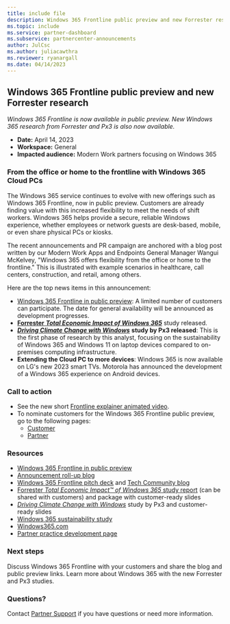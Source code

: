 ```yaml
---
title: include file
description: Windows 365 Frontline public preview and new Forrester research announcement from April 14, 2023
ms.topic: include
ms.service: partner-dashboard
ms.subservice: partnercenter-announcements
author: JulCsc
ms.author: juliacawthra
ms.reviewer: ryanargall
ms.date: 04/14/2023
---
```


## Windows 365 Frontline public preview and new Forrester research

*Windows 365 Frontline is now available in public preview. New Windows 365 research from Forrester and Px3 is also now available.*

- **Date:** April 14, 2023
- **Workspace:** General
- **Impacted audience:** Modern Work partners focusing on Windows 365

### From the office or home to the frontline with Windows 365 Cloud PCs

The Windows 365 service continues to evolve with new offerings such as Windows 365 Frontline, now in public preview. Customers are already finding value with this increased flexibility to meet the needs of shift workers. Windows 365 helps provide a secure, reliable Windows experience, whether employees or network guests are desk-based, mobile, or even share physical PCs or kiosks.

The recent announcements and PR campaign are anchored with a blog post written by our Modern Work Apps and Endpoints General Manager Wangui McKelvey, "Windows 365 offers flexibility from the office or home to the frontline." This is illustrated with example scenarios in healthcare, call centers, construction, and retail, among others.

Here are the top news items in this announcement:

- [Windows 365 Frontline in public preview](https://cloudpartners.transform.microsoft.com/download?assetname=assets/Windows365-Frontline-customer-pitch-deck.pptx&download=1): A limited number of customers can participate. The date for general availability will be announced as development progresses.
- [**Forrester** ***Total Economic Impact of Windows 365***](https://aka.ms/W365TEI) study released.
- [***Driving Climate Change with Windows***](https://aka.ms/W365Sustainability) **study by Px3 released**: This is the first phase of research by this analyst, focusing on the sustainability of Windows 365 and Windows 11 on laptop devices compared to on-premises computing infrastructure.
- **Extending the Cloud PC to more devices**: Windows 365 is now available on LG's new 2023 smart TVs. Motorola has announced the development of a Windows 365 experience on Android devices.

### Call to action

- See the new short [Frontline explainer animated video](https://aka.ms/W365FrontlineVideo).
- To nominate customers for the Windows 365 Frontline public preview, go to the following pages:
  - [Customer](https://aka.ms/FrontlinePreviewSignUp)
  - [Partner](https://aka.ms/Win365Preview)

### Resources

- [Windows 365 Frontline in public preview](https://www.microsoft.com/windows-365/frontline)
- [Announcement roll-up blog](https://www.microsoft.com/microsoft-365/blog)
- [Windows 365 Frontline pitch deck](https://cloudpartners.transform.microsoft.com/download?assetname=assets/Windows365-Frontline-customer-pitch-deck.pptx&download=1) and [Tech Community blog](https://aka.ms/W365FrontlineBlog)
- [Forrester *Total Economic Impact™ of Windows 365* study report](https://aka.ms/W365TEI) (can be shared with customers) and package with customer-ready slides
- [*Driving Climate Change with Windows*](https://aka.ms/W365Sustainability) study by Px3 and customer-ready slides
- [Windows 365 sustainability study](https://cloudpartners.transform.microsoft.com/download?assetname=assets/Windows-Sustainability-Study-Summary-Deck.pptx&download=1)
- [Windows365.com](https://www.microsoft.com/windows-365)
- [Partner practice development page](https://aka.ms/nextgenwindowspartner)

### Next steps

Discuss Windows 365 Frontline with your customers and share the blog and public preview links. Learn more about Windows 365 with the new Forrester and Px3 studies.

### Questions?

Contact [Partner Support](https://partner.microsoft.com/dashboard/support/csp/servicerequests/create?category=csp) if you have questions or need more information.
